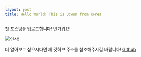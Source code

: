 ```yaml
---
layout: post
title: Hello World! This is Jiwon from Korea
---
```


첫 포스팅을 업로드합니다! 반가워요!

![인사!](https://thumb.ac-illust.com/75/7543dc6bbfc3b9ef7bd128a7208851d2_t.jpeg)

더 알아보고 싶으시다면 제 깃허브 주소를 참조해주시길 바랍니다! [Github](https://github.com/jiwon010913)

